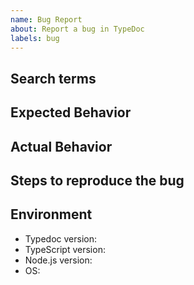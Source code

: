 ```yaml
---
name: Bug Report
about: Report a bug in TypeDoc
labels: bug
---
```


## Search terms

<!-- Include keywords that might help others with the same problem find this issue -->

## Expected Behavior

<!-- How did you expect Typedoc to work? -->

## Actual Behavior

<!-- What does Typedoc fail to do? -->

## Steps to reproduce the bug

<!--
Note: Turn off skipErrorChecks before reporting a crash. Bug reports for crashes with that option
on are out of scope.

If possible, please create a *minimal* repo reproducing your problem.
If it is more than a single small file, please submit a pull request to
https://github.com/TypeStrong/typedoc-repros
which changes the files necessary to reproduce your bug.

If this is not possible, include at least:
    1. Installed packages + versions
    2. The code TypeDoc doesn't work on
    3. tsconfig.json
    4. How you are running TypeDoc + any relevant configuration files
-->

## Environment

-   Typedoc version:
-   TypeScript version:
-   Node.js version:
-   OS:
